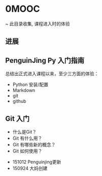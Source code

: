 # 0MOOC
~ 此目录收集, 课程进入时的体验

## 进展

## PenguinJing Py 入门指南
总结出正式进入课程以来，至少三方面的体验：

* Python 安装/配置
* Markdown
* git
* github

## Git 入门

* 什么是Git？
* Git 有什么用？
* Git 有哪些新的概念？
* Git 如何使用？

- 151012 Penguinjing更新
- 150924 大妈创建
